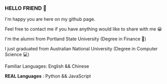 ### HELLO FRIEND 👋

I'm happy you are here on my github page. 

Feel free to contact me if you have anything would like to share with me 😀

I'm the alumni from Portland State University (Degree in Finance 🏦)

I just graduated from Australian National University (Degree in Computer Science 💻)

Familiar Languages: English && Chinese

**REAL Languages** : Python && JavaScript





<!--
**yen311/yen311** is a ✨ _special_ ✨ repository because its `README.md` (this file) appears on your GitHub profile.

Here are some ideas to get you started:

- 🔭 I’m currently working on ...
- 🌱 I’m currently learning ...
- 👯 I’m looking to collaborate on ...
- 🤔 I’m looking for help with ...
- 💬 Ask me about ...
- 📫 How to reach me: ...
- 😄 Pronouns: ...
- ⚡ Fun fact: ...
-->
